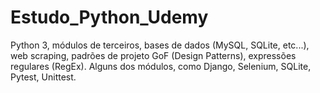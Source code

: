# Estudo_Python_Udemy
Python 3, módulos de terceiros, bases de dados (MySQL, SQLite, etc...), web scraping, padrões de projeto GoF (Design Patterns), expressões regulares (RegEx). Alguns dos módulos, como Django, Selenium, SQLite, Pytest, Unittest.
